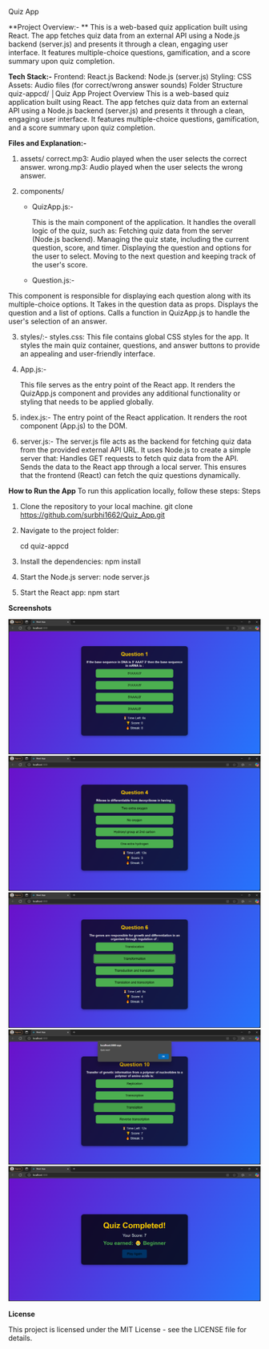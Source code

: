 Quiz App

**Project Overview:- **
This is a web-based quiz application built using React. The app fetches quiz data from an external API using a Node.js backend (server.js) and presents it through a clean, engaging user interface. It features multiple-choice questions, gamification, and a score summary upon quiz completion.

**Tech Stack:-**
Frontend: React.js
Backend: Node.js (server.js)
Styling: CSS
Assets: Audio files (for correct/wrong answer sounds)
Folder Structure
quiz-appcd/
│Quiz App
Project Overview
This is a web-based quiz application built using React. The app fetches quiz data from an external API using a Node.js backend (server.js) and presents it through a clean, engaging user interface. It features multiple-choice questions, gamification, and a score summary upon quiz completion.

**Files and Explanation:-**

1. assets/
   correct.mp3: Audio played when the user selects the correct answer.
   wrong.mp3: Audio played when the user selects the wrong answer.
   
3. components/
     - QuizApp.js:-
       
         This is the main component of the application. It handles the overall logic of the quiz, such as:
               Fetching quiz data from the server (Node.js backend).
               Managing the quiz state, including the current question, score, and timer.
               Displaying the question and options for the user to select.
               Moving to the next question and keeping track of the user's score.
       
      - Question.js:-
  
  This component is responsible for displaying each question along with its multiple-choice options.
        It Takes in the question data as props.
       Displays the question and a list of options.
        Calls a function in QuizApp.js to handle the user's selection of an answer.
  
3. styles/:-
       styles.css: This file contains global CSS styles for the app. It styles the main quiz container, questions, and answer buttons to provide an appealing and user-friendly interface.
   
5. App.js:-
   
    This file serves as the entry point of the React app. It renders the QuizApp.js component and provides any additional functionality or styling that needs to be applied globally.

6. index.js:-
        The entry point of the React application. It renders the root component (App.js) to the DOM.

7. server.js:-
       The server.js file acts as the backend for fetching quiz data from the provided external API URL. It uses Node.js to create a simple server that:
       Handles GET requests to fetch quiz data from the API.
       Sends the data to the React app through a local server.
       This ensures that the frontend (React) can fetch the quiz questions dynamically.
   

**How to Run the App**
To run this application locally, follow these steps:
Steps 

 1. Clone the repository to your local machine.
    git clone https://github.com/surbhi1662/Quiz_App.git
    
2. Navigate to the project folder:
   
     cd quiz-appcd

4. Install the dependencies:
      npm install

5. Start the Node.js server:
      node server.js
  

6. Start the React app:
      npm start


**Screenshots**

![Screenshot 1](public/image/screenshot1.png)
![Screenshot 2](public/image/screenshot2.png)
![Screenshot 2](public/image/screenshot3.png)
![Screenshot 2](public/image/screenshot4.png)
![Screenshot 2](public/image/screenshot5.png)

**License**

This project is licensed under the MIT License - see the LICENSE file for details.


